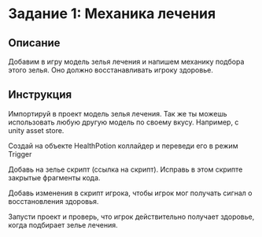 # Задание 1: Механика лечения

## Описание

Добавим в игру модель зелья лечения и напишем механику подбора этого зелья. Оно должно восстанавливать игроку здоровье.

## Инструкция

Импортируй в проект модель зелья лечения. Так же ты можешь использовать любую другую модель по своему вкусу. Например, с unity asset store.

Создай на объекте HealthPotion коллайдер и переведи его в режим Trigger

Добавь на зелье скрипт (ссылка на скрипт). Исправь в этом скрипте закрытые фрагменты кода.

Добавь изменения в скрипт игрока, чтобы игрок мог получать сигнал о восстановления здоровья.

Запусти проект и проверь, что игрок действительно получает здоровье, когда подбирает зелье лечения.